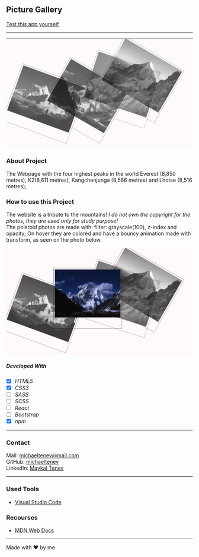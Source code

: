 ## Picture Gallery

[Test this app yourself](maykaltenev.github.io/webpage-pictures/)

---

![Screenshot from Project](./images/picture-gallery-1.png)

### About Project

The Webpage with the four highest peaks in the world Everest (8,850 metres), K2(8,611 metres), Kangchenjunga (8,586 metres) and Lhotse (8,516 metres);

### How to use this Project

The website is a tribute to the mountains! <i> I do not own the copyright for the photos, they are used only for study purpose! </i> <br>The polaroid photos are made with: filter: grayscale(100), z-index and opacity;
On hover they are colored and have a bouncy animation made with transform, as seen on the photo below.

![Screenshot from Project](./images/picture-gallery-hover.png)

##### Developed With

- [x] _HTML5_
- [x] _CSS3_
- [ ] _SASS_
- [ ] _SCSS_
- [ ] _React_
- [ ] _Bootstrap_
- [x] _npm_

---

### Contact

Mail: <michaeltenev@mail.com><br>
GitHub: [michaeltenev](https://github.com/maykaltenev)<br>
LinkedIn: [Maykal Tenev](https://www.linkedin.com/in/maykal-tenev-a8729586/)

---

### Used Tools

- [Visual Studio Code](https://code.visualstudio.com/)

### Recourses

- [MDN Web Docs](https://developer.mozilla.org/de/)

---

Made with ❤️ by me
